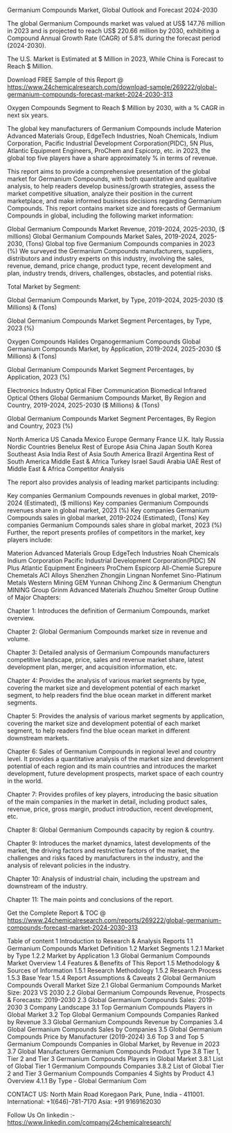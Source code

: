 Germanium Compounds Market, Global Outlook and Forecast 2024-2030

The global Germanium Compounds market was valued at US$ 147.76 million in 2023 and is projected to reach US$ 220.66 million by 2030, exhibiting a Compound Annual Growth Rate (CAGR) of 5.8% during the forecast period (2024-2030).

The U.S. Market is Estimated at $ Million in 2023, While China is Forecast to Reach $ Million.

Download FREE Sample of this Report @ https://www.24chemicalresearch.com/download-sample/269222/global-germanium-compounds-forecast-market-2024-2030-313

Oxygen Compounds Segment to Reach $ Million by 2030, with a % CAGR in next six years.

The global key manufacturers of Germanium Compounds include Materion Advanced Materials Group, EdgeTech Industries, Noah Chemicals, Indium Corporation, Pacific Industrial Development Corporation(PIDC), 5N Plus, Atlantic Equipment Engineers, ProChem and Espicorp, etc. in 2023, the global top five players have a share approximately % in terms of revenue.

This report aims to provide a comprehensive presentation of the global market for Germanium Compounds, with both quantitative and qualitative analysis, to help readers develop business/growth strategies, assess the market competitive situation, analyze their position in the current marketplace, and make informed business decisions regarding Germanium Compounds. This report contains market size and forecasts of Germanium Compounds in global, including the following market information:

Global Germanium Compounds Market Revenue, 2019-2024, 2025-2030, ($ millions)
Global Germanium Compounds Market Sales, 2019-2024, 2025-2030, (Tons)
Global top five Germanium Compounds companies in 2023 (%)
We surveyed the Germanium Compounds manufacturers, suppliers, distributors and industry experts on this industry, involving the sales, revenue, demand, price change, product type, recent development and plan, industry trends, drivers, challenges, obstacles, and potential risks.

Total Market by Segment:

Global Germanium Compounds Market, by Type, 2019-2024, 2025-2030 ($ Millions) & (Tons)

Global Germanium Compounds Market Segment Percentages, by Type, 2023 (%)

Oxygen Compounds
Halides
Organogermanium Compounds
Global Germanium Compounds Market, by Application, 2019-2024, 2025-2030 ($ Millions) & (Tons)

Global Germanium Compounds Market Segment Percentages, by Application, 2023 (%)

Electronics Industry
Optical Fiber Communication
Biomedical
Infrared Optical
Others
Global Germanium Compounds Market, By Region and Country, 2019-2024, 2025-2030 ($ Millions) & (Tons)

Global Germanium Compounds Market Segment Percentages, By Region and Country, 2023 (%)

North America
US
Canada
Mexico
Europe
Germany
France
U.K.
Italy
Russia
Nordic Countries
Benelux
Rest of Europe
Asia
China
Japan
South Korea
Southeast Asia
India
Rest of Asia
South America
Brazil
Argentina
Rest of South America
Middle East & Africa
Turkey
Israel
Saudi Arabia
UAE
Rest of Middle East & Africa
Competitor Analysis

The report also provides analysis of leading market participants including:

Key companies Germanium Compounds revenues in global market, 2019-2024 (Estimated), ($ millions)
Key companies Germanium Compounds revenues share in global market, 2023 (%)
Key companies Germanium Compounds sales in global market, 2019-2024 (Estimated), (Tons)
Key companies Germanium Compounds sales share in global market, 2023 (%)
Further, the report presents profiles of competitors in the market, key players include:

Materion Advanced Materials Group
EdgeTech Industries
Noah Chemicals
Indium Corporation
Pacific Industrial Development Corporation(PIDC)
5N Plus
Atlantic Equipment Engineers
ProChem
Espicorp
All-Chemie
Surepure Chemetals
ACI Alloys
Shenzhen Zhongjin Lingnan Nonfemet
Sino-Platinum Metals
Western Mining
GEM
Yunnan Chihong Zinc & Germanium
Chengtun MINING Group
Grinm Advanced Materials
Zhuzhou Smelter Group
Outline of Major Chapters:

Chapter 1: Introduces the definition of Germanium Compounds, market overview.

Chapter 2: Global Germanium Compounds market size in revenue and volume.

Chapter 3: Detailed analysis of Germanium Compounds manufacturers competitive landscape, price, sales and revenue market share, latest development plan, merger, and acquisition information, etc.

Chapter 4: Provides the analysis of various market segments by type, covering the market size and development potential of each market segment, to help readers find the blue ocean market in different market segments.

Chapter 5: Provides the analysis of various market segments by application, covering the market size and development potential of each market segment, to help readers find the blue ocean market in different downstream markets.

Chapter 6: Sales of Germanium Compounds in regional level and country level. It provides a quantitative analysis of the market size and development potential of each region and its main countries and introduces the market development, future development prospects, market space of each country in the world.

Chapter 7: Provides profiles of key players, introducing the basic situation of the main companies in the market in detail, including product sales, revenue, price, gross margin, product introduction, recent development, etc.

Chapter 8: Global Germanium Compounds capacity by region & country.

Chapter 9: Introduces the market dynamics, latest developments of the market, the driving factors and restrictive factors of the market, the challenges and risks faced by manufacturers in the industry, and the analysis of relevant policies in the industry.

Chapter 10: Analysis of industrial chain, including the upstream and downstream of the industry.

Chapter 11: The main points and conclusions of the report.

Get the Complete Report & TOC @ https://www.24chemicalresearch.com/reports/269222/global-germanium-compounds-forecast-market-2024-2030-313

Table of content
1 Introduction to Research & Analysis Reports
1.1 Germanium Compounds Market Definition
1.2 Market Segments
1.2.1 Market by Type
1.2.2 Market by Application
1.3 Global Germanium Compounds Market Overview
1.4 Features & Benefits of This Report
1.5 Methodology & Sources of Information
1.5.1 Research Methodology
1.5.2 Research Process
1.5.3 Base Year
1.5.4 Report Assumptions & Caveats
2 Global Germanium Compounds Overall Market Size
2.1 Global Germanium Compounds Market Size: 2023 VS 2030
2.2 Global Germanium Compounds Revenue, Prospects & Forecasts: 2019-2030
2.3 Global Germanium Compounds Sales: 2019-2030
3 Company Landscape
3.1 Top Germanium Compounds Players in Global Market
3.2 Top Global Germanium Compounds Companies Ranked by Revenue
3.3 Global Germanium Compounds Revenue by Companies
3.4 Global Germanium Compounds Sales by Companies
3.5 Global Germanium Compounds Price by Manufacturer (2019-2024)
3.6 Top 3 and Top 5 Germanium Compounds Companies in Global Market, by Revenue in 2023
3.7 Global Manufacturers Germanium Compounds Product Type
3.8 Tier 1, Tier 2 and Tier 3 Germanium Compounds Players in Global Market
3.8.1 List of Global Tier 1 Germanium Compounds Companies
3.8.2 List of Global Tier 2 and Tier 3 Germanium Compounds Companies
4 Sights by Product
4.1 Overview
4.1.1 By Type - Global Germanium Com

CONTACT US:
North Main Road Koregaon Park, Pune, India - 411001.
International: +1(646)-781-7170
Asia: +91 9169162030

Follow Us On linkedin :- https://www.linkedin.com/company/24chemicalresearch/
